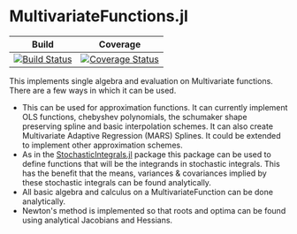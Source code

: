 # MultivariateFunctions.jl

| Build | Coverage |
|-------|----------|
| [![Build Status](https://travis-ci.com/s-baumann/MultivariateFunctions.jl.svg?branch=master)](https://travis-ci.org/s-baumann/MultivariateFunctions.jl) | [![Coverage Status](https://coveralls.io/repos/github/s-baumann/MultivariateFunctions.jl/badge.svg?branch=master)](https://coveralls.io/github/s-baumann/MultivariateFunctions.jl?branch=master)

This implements single algebra and evaluation on Multivariate functions.
There are a few ways in which it can be used.
* This can be used for approximation functions. It can currently implement OLS functions, chebyshev polynomials, the schumaker shape preserving spline and basic interpolation schemes. It can also create Multivariate Adaptive Regression (MARS) Splines. It could be extended to implement other approximation schemes.
* As in the [StochasticIntegrals.jl](https://github.com/s-baumann/StochasticIntegrals.jl) package this package can be used to define functions that will be the integrands in stochastic integrals. This has the benefit that the means, variances & covariances implied by these stochastic integrals can be found analytically.
* All basic algebra and calculus on a MultivariateFunction can be done analytically.
* Newton's method is implemented so that roots and optima can be found using analytical Jacobians and Hessians.
